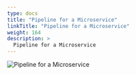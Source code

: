 ```yaml
---
type: docs
title: "Pipeline for a Microservice"
linkTitle: "Pipeline for a Microservice"
weight: 164
description: >
  Pipeline for a Microservice
---
```


![Pipeline for a Microservice](/images/bootcamp-slides/microservices-bootcamp/Slide164.PNG)
